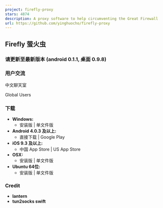```yaml
---
project: firefly-proxy
stars: 4874
description: A proxy software to help circumventing the Great Firewall.
url: https://github.com/yinghuocho/firefly-proxy
---
```


Firefly 萤火虫
-----------

### 请更新至最新版本 (android 0.1.1, 桌面 0.9.8)

### 用户交流

中文聊天室

Global Users

### 下载

-   **Windows:**
    -   安装版 | 单文件版
-   **Android 4.0.3 及以上:**
    -   直接下载 | Google Play
-   **iOS 9.3 及以上:**
    -   中国 App Store | US App Store
-   **OSX:**
    -   安装版 | 单文件版
-   **Ubuntu 64位:**
    -   安装版 | 单文件版

### Credit

-   **lantern**
-   **tun2socks swift**
